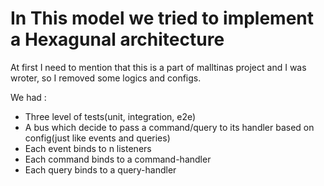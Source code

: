 # In This model we tried to implement a Hexagunal architecture

At first I need to mention that this is a part of malltinas project and I was wroter, so I removed some logics and configs.

We had :
  - Three level of tests(unit, integration, e2e)
  - A bus which decide to pass a command/query to its handler based on config(just like events and queries)
  - Each event binds to n listeners
  - Each command binds to a command-handler
  - Each query binds to a query-handler
